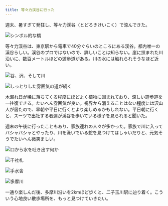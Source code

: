 ```yaml
---
title: 等々力渓谷に行った
---
```

週末、暑すぎて発狂し、等々力渓谷（とどろきけいこく）で涼んできた。

![](https://lh5.googleusercontent.com/lyZzBeqRr1sGbbDGLfaZU22ydO-5aVVg3qrRNWjeXw-qUUf7QsqlbECf7L62qkLuUBWsBcNrdd4_7RcOHdQhhOb15E1GnksqI4AF1K35JDDP_KKaeI3XxppxNeL05Hwz1MxQi_WY5_0nMCNEsTfZJ5E "シンボル的な橋")

等々力渓谷は、東京駅から電車で40分ぐらいのところにある渓谷。都内唯一の渓谷らしい。渓谷のプロではないので、詳しいことは知らない。崖に挟まれた川沿いに、数百メートルほどの遊歩道がある。川の水には触れられそうなほど近い。

![](https://lh5.googleusercontent.com/NqxOIoo49yg4EtQ89lnOBHh-pQ-YiFlPFjvibFK_XGVyCmeVxMwjd-SbRLqJzmdnH5kTJqwYD2VpsmBZtNrWqocWwyvsWRY3W6EFGZ08jM1g3zr5IBhSI4YVp6j7tMrC7SprbqoZAZq94kOk_RINB2Q "谷、沢、そして川")

![](https://lh3.googleusercontent.com/8OP7hI0HYS5toL9zE3K9rH-6kG-OVJch0jyydoK59qREbL4Sgde56uDvgzlwdRyg50GKJ_AQFvgl5uFqZFON1PKb846ZFVQoAbRb_lfaa6iO5j1QxDMXe0Kdp3HvNvc9UYuwLSjBF-N1v5lLQuwu5tk "しっとりした雰囲気の道が続く")

木漏れ日が稀に落ちてくる程度にほどよく植物に囲まれており、涼しい遊歩道を一往復できる。たいへん雰囲気が良い。視界から消えることはない程度には沢山人が居たので、早朝や平日に行くとより楽しめるかもしれない。平日朝に行くと、スーツで出社する者達が渓谷を歩いている様子を見られると聞いた。

週末の午後に行ったこともあり、家族連れの人々が多かった。家族で川に入ってバシャバシャとやったり、川を泳いでいる蛇を見つけてはしゃいだりと、元気そうでたいへん微笑ましい。

![](https://lh4.googleusercontent.com/VX-paBSn-F9OMN8c4vgP2gG_hMKeZiAb8xLijBgdHStPBV-VKd2pkaCt5R_eSepkh46CF3qtUnyM23ukHlgCombCeWU7I_Tl-CFDnznUY7SVJyWZQL3bWyK5sT_Dmqg9aEXZ0VOC1WjCXPOlkfOeBT8 "口から水を吐き出す何か")

![](https://lh5.googleusercontent.com/5BAR0PEEVLc2Xumue8Qph-egid0RqBSJ48ZfBCHkl8Q5Z52swBnoyGmhL2966L67QgDqdA1JC-02coCZGggyMQ_KByslWh9xhJr0-tC3ph_QzqBDezVFtG6IYPfTEFP0XNXSUC8DN2RnlLPtuhLmw8U "千社札")

![](https://lh5.googleusercontent.com/r-oRxbY40bwKU0-XXb609VRGN1VSBxZKCG5ZJocs7px0KG-E6xPLps4BPR_ZhJpEfO0s83vi0Asy0CgNCkUqEy2lm9K73bV4FerXq8v2UdkqYpILgxZRPV29zfMXRD1h7Dah1ZwcKnQWgMKBjIJGthg "手水舎")

![](https://lh6.googleusercontent.com/KhYE9rJX3Dja-4Jft5cd-YjivxknnVRGe49pWY2-DLatvlvf3hljPtEbaPnKTrHROz6PW1XoK30ALSeVJw7xGbjPPku-_isZ6ORjsV9F2q_TnE4QvgpK2-S49f6KpVvjlGG6vbQIgxLk1UuhrmBJCIY "多摩川")

一通り楽しんだ後、多摩川沿いを2kmほど歩くと、二子玉川駅に辿り着く。こういう心地良い散歩場所を、もっと見つけていきたい。
